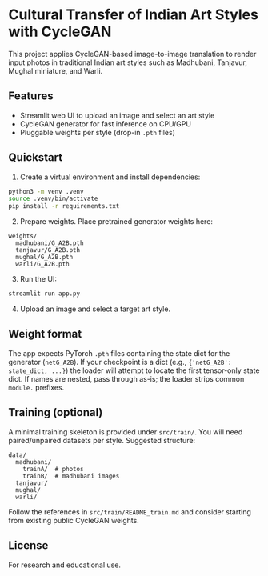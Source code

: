 # Cultural Transfer of Indian Art Styles with CycleGAN

This project applies CycleGAN-based image-to-image translation to render input photos in traditional Indian art styles such as Madhubani, Tanjavur, Mughal miniature, and Warli.

## Features
- Streamlit web UI to upload an image and select an art style
- CycleGAN generator for fast inference on CPU/GPU
- Pluggable weights per style (drop-in `.pth` files)

## Quickstart

1) Create a virtual environment and install dependencies:
```bash
python3 -m venv .venv
source .venv/bin/activate
pip install -r requirements.txt
```

2) Prepare weights. Place pretrained generator weights here:
```
weights/
  madhubani/G_A2B.pth
  tanjavur/G_A2B.pth
  mughal/G_A2B.pth
  warli/G_A2B.pth
```

3) Run the UI:
```bash
streamlit run app.py
```

4) Upload an image and select a target art style.

## Weight format
The app expects PyTorch `.pth` files containing the state dict for the generator (`netG_A2B`). If your checkpoint is a dict (e.g., `{'netG_A2B': state_dict, ...}`) the loader will attempt to locate the first tensor-only state dict. If names are nested, pass through as-is; the loader strips common `module.` prefixes.

## Training (optional)
A minimal training skeleton is provided under `src/train/`. You will need paired/unpaired datasets per style. Suggested structure:
```
data/
  madhubani/
    trainA/  # photos
    trainB/  # madhubani images
  tanjavur/
  mughal/
  warli/
```
Follow the references in `src/train/README_train.md` and consider starting from existing public CycleGAN weights.

## License
For research and educational use. 
